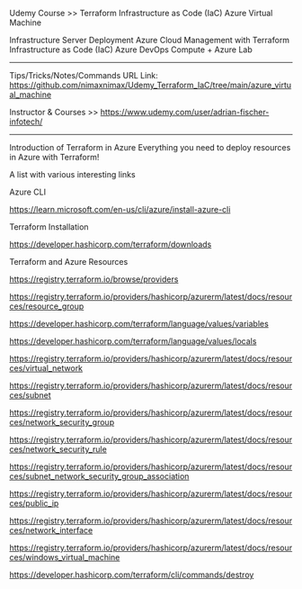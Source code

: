 Udemy Course >> Terraform Infrastructure as Code (IaC) Azure Virtual Machine

Infrastructure Server Deployment Azure Cloud Management with Terraform Infrastructure as Code (IaC) Azure DevOps Compute + Azure Lab


**********

Tips/Tricks/Notes/Commands URL Link: 
https://github.com/nimaxnimax/Udemy_Terraform_IaC/tree/main/azure_virtual_machine

Instructor & Courses >> 
https://www.udemy.com/user/adrian-fischer-infotech/


**********

Introduction of Terraform in Azure
Everything you need to deploy resources in Azure with Terraform!


A list with various interesting links


Azure CLI

https://learn.microsoft.com/en-us/cli/azure/install-azure-cli

Terraform Installation

https://developer.hashicorp.com/terraform/downloads


Terraform and Azure Resources

https://registry.terraform.io/browse/providers

https://registry.terraform.io/providers/hashicorp/azurerm/latest/docs/resources/resource_group

https://developer.hashicorp.com/terraform/language/values/variables

https://developer.hashicorp.com/terraform/language/values/locals

https://registry.terraform.io/providers/hashicorp/azurerm/latest/docs/resources/virtual_network

https://registry.terraform.io/providers/hashicorp/azurerm/latest/docs/resources/subnet

https://registry.terraform.io/providers/hashicorp/azurerm/latest/docs/resources/network_security_group

https://registry.terraform.io/providers/hashicorp/azurerm/latest/docs/resources/network_security_rule

https://registry.terraform.io/providers/hashicorp/azurerm/latest/docs/resources/subnet_network_security_group_association

https://registry.terraform.io/providers/hashicorp/azurerm/latest/docs/resources/public_ip

https://registry.terraform.io/providers/hashicorp/azurerm/latest/docs/resources/network_interface

https://registry.terraform.io/providers/hashicorp/azurerm/latest/docs/resources/windows_virtual_machine

https://developer.hashicorp.com/terraform/cli/commands/destroy

